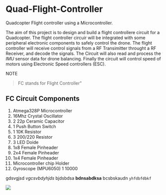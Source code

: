 # Quad-Flight-Controller
Quadcopter Flight controller using a Microcontroller.

The aim of this project is to design and build a flight controllere circuit for a Quadcopter. The flight controller circuir will be integrated with some peripheral electronic components to safely control the drone. The flight controller will receive control signals from a RF Transimitter throught a RF Receiver, and decode the signals. The Circuit will also read and process the *IMU* sensor data for drone balancing. Finally the circuit will control speed of motors using Electronic Speed controllers (ESC).

NOTE
> FC stands for Flight Controller"

## FC Circuit Components
1. Atmega328P Microcontroller
2. 16Mhz Crystal Oscillator
3. 2 22p Ceramic Capacitor
4. 1 Push Button Switch
5. 1 10K Resistor
6. 3 200/220 Resistor
7. 3 LED Doide
8. 1x8 Female Pinheader
9. 2x4 Female Pinheader
10. 1x4 Female Pinheader
11. Microcontroller chip Holder
12. Gyroscope (MPU6050) 1 10000

gdsvgjsd *vgcsvbdyhjds* bjdsbdsa **bdnsabdksa** bcsbskaudn ```yhfdbfdbkf``` 

![](https://imgur.com/3FhqVyF)
